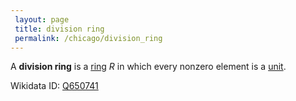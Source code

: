 ```yaml
---
 layout: page
 title: division ring
 permalink: /chicago/division_ring
---
```

A **division ring** is a [ring](https://mathgloss.github.io/MathGloss/chicago/ring) $R$ in which every nonzero element is a [unit](https://mathgloss.github.io/MathGloss/chicago/unit_of_a_ring).

Wikidata ID: [Q650741](https://www.wikidata.org/wiki/Q650741)